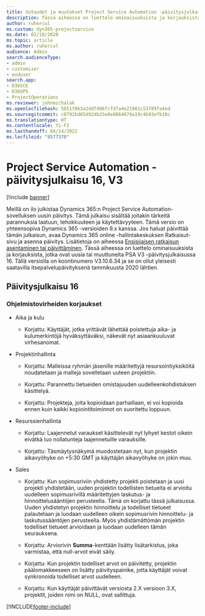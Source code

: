 ```yaml
---
title: Uutuudet ja muutokset Project Service Automation -päivitysjulkaisussa 16, V3
description: Tässä aiheessa on luettelo ominaisuuksista ja korjauksista, jotka ovat käytettävissä Project Service Automation -päivitysjulkaisussa 16, V3.
author: ruhercul
ms.custom: dyn365-projectservice
ms.date: 02/18/2020
ms.topic: article
ms.author: ruhercul
audience: Admin
search.audienceType:
- admin
- customizer
- enduser
search.app:
- D365CE
- D365PS
- ProjectOperations
ms.reviewer: johnmichalak
ms.openlocfilehash: 5651f8b3a2ddf406fcfd7a4e21901c53789fa4ed
ms.sourcegitcommit: c0792bd65d92db25e0e8864879a19c4b93efb10c
ms.translationtype: HT
ms.contentlocale: fi-FI
ms.lasthandoff: 04/14/2022
ms.locfileid: "8577370"
---
```

# <a name="project-service-automation-update-release-16-v3"></a>Project Service Automation -päivitysjulkaisu 16, V3

[!include [banner](../includes/psa-now-project-operations.md)]

Meillä on ilo julkistaa Dynamics 365:n Project Service Automation-sovelluksen uusin päivitys. Tämä julkaisu sisältää joitakin tärkeitä parannuksia laatuun, tehokkuuteen ja käytettävyyteen.  Tämä versio on yhteensopiva Dynamics 365 -versioiden 9.x kanssa. Jos haluat päivittää tämän julkaisun, avaa Dynamics 365 online -hallintakeskuksen Ratkaisut-sivu ja asenna päivitys. Lisätietoja on aiheessa [Ensisijaisen ratkaisun asentaminen tai päivittäminen](/dynamics365/project-service/upgrade-psa-home-page).
Tässä aiheessa on luettelo ominaisuuksista ja korjauksista, jotka ovat uusia tai muuttuneita PSA V3 -päivitysjulkaisussa 16. Tällä versiolla on koontinumero V3.10.6.34 ja se on ollut yleisesti saatavilla itsepalvelupäivityksenä tammikuusta 2020 lähtien.


## <a name="update-release-16"></a>Päivitysjulkaisu 16

### <a name="bug-fixes"></a>Ohjelmistovirheiden korjaukset

-   Aika ja kulu

    -   Korjattu: Käyttäjät, jotka yrittävät lähettää poistettuja aika- ja kulumerkintöjä hyväksyttäväksi, näkevät nyt asiaankuuluvat virhesanomat.

-   Projektinhallinta

    -   Korjattu: Malleissa ryhmän jäsenille määritettyjä resursointiyksiköitä noudatetaan ja malleja sovelletaan uuteen projektiin.

    -   Korjattu: Parannettu tietueiden omistajuuden uudelleenkohdistuksen käsittelyä.

    -   Korjattu: Projekteja, joita kopioidaan parhaillaan, ei voi kopioida ennen kuin kaikki kopiointitoiminnot on suoritettu loppuun.

-   Resurssienhallinta

    -   Korjattu: Laajennetut varaukset käsittelevät nyt lyhyet kestot oikein eivätkä luo nollatunteja laajennetuille varauksille.

    -   Korjattu: Täsmäytysnäkymä muodostetaan nyt, kun projektin aikavyöhyke on +5:30 GMT ja käyttäjän aikavyöhyke on jokin muu.

-   Sales

    -   Korjattu: Kun sopimusriviin yhdistetty projekti poistetaan ja uusi projekti yhdistetään, uuden projektin todellisten tietueita ei arvioitu uudelleen sopimusrivillä määritettyjen laskutus- ja hinnoittelusääntöjen perusteella. Tämä on korjattu tässä julkaisussa. Uuden yhdistetyn projektin hinnoittelu ja todelliset tietueet palautetaan ja luodaan uudelleen oikein sopimusrivin hinnoittelu- ja laskutussääntöjen perusteella. Myös yhdistämättömän projektin todelliset tietueet arvioidaan ja luodaan uudelleen tämän seurauksena.

    -   Korjattu: Arviorivin **Summa**-kenttään lisätty lisätarkistus, joka varmistaa, että null-arvot eivät säily.

    -   Korjattu: Kun projektin todelliset arvot on päivitetty, projektin päälomakkeeseen on lisätty päivityspainike, jotta käyttäjät voivat synkronoida todelliset arvot uudelleen.

    -   Korjattu: Kun käyttäjät päivittävät versiosta 2.X versioon 3.X, projektit, joiden nimi on NULL, ovat sallittuja.



[!INCLUDE[footer-include](../includes/footer-banner.md)]
